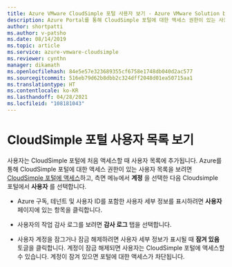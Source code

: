 ```yaml
---
title: Azure VMware CloudSimple 포털 사용자 보기 - Azure VMware Solution by CloudSimple
description: Azure Portal를 통해 CloudSimple 포털에 대한 액세스 권한이 있는 사용자 목록을 보는 방법을 설명합니다.
author: shortpatti
ms.author: v-patsho
ms.date: 08/14/2019
ms.topic: article
ms.service: azure-vmware-cloudsimple
ms.reviewer: cynthn
manager: dikamath
ms.openlocfilehash: 84e5e57e323689355cf6758e1748db040d2ac577
ms.sourcegitcommit: 516eb79d62b8dbb2c324dff2048d01ea50715aa1
ms.translationtype: HT
ms.contentlocale: ko-KR
ms.lasthandoff: 04/28/2021
ms.locfileid: "108181043"
---
```

# <a name="view-the-list-of-cloudsimple-portal-users"></a>CloudSimple 포털 사용자 목록 보기

사용자는 CloudSimple 포털에 처음 액세스할 때 사용자 목록에 추가됩니다. Azure를 통해 CloudSimple 포털에 대한 액세스 권한이 있는 사용자 목록을 보려면 [CloudSimple 포털에 액세스](access-cloudsimple-portal.md)하고, 측면 메뉴에서 **계정** 을 선택한 다음 Cloudsimple 포털에서 **사용자** 를 선택합니다.

* Azure 구독, 테넌트 및 사용자 ID를 포함한 사용자 세부 정보를 표시하려면 **사용자** 페이지에 있는 항목을 클릭합니다.

* 사용자의 작업 감사 로그를 보려면 **감사 로그** 탭을 선택합니다.
* 사용자 계정을 잠그거나 잠금 해제하려면 사용자 세부 정보가 표시될 때 **잠겨 있음** 토글을 클릭합니다. 계정이 잠금 해제되면 사용자는 CloudSimple 포털에 액세스할 수 있습니다. 계정이 잠겨 있으면 포털에 대한 액세스가 차단됩니다.
